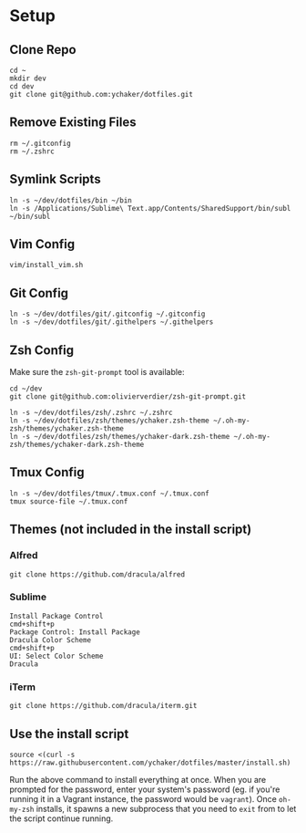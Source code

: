 # Setup

## Clone Repo

```
cd ~
mkdir dev
cd dev
git clone git@github.com:ychaker/dotfiles.git
```

## Remove Existing Files

```
rm ~/.gitconfig
rm ~/.zshrc
```

## Symlink Scripts

```
ln -s ~/dev/dotfiles/bin ~/bin
ln -s /Applications/Sublime\ Text.app/Contents/SharedSupport/bin/subl ~/bin/subl
```

## Vim Config

```
vim/install_vim.sh
```

## Git Config

```
ln -s ~/dev/dotfiles/git/.gitconfig ~/.gitconfig
ln -s ~/dev/dotfiles/git/.githelpers ~/.githelpers
```

## Zsh Config

Make sure the `zsh-git-prompt` tool is available:

```
cd ~/dev
git clone git@github.com:olivierverdier/zsh-git-prompt.git
```

```
ln -s ~/dev/dotfiles/zsh/.zshrc ~/.zshrc
ln -s ~/dev/dotfiles/zsh/themes/ychaker.zsh-theme ~/.oh-my-zsh/themes/ychaker.zsh-theme
ln -s ~/dev/dotfiles/zsh/themes/ychaker-dark.zsh-theme ~/.oh-my-zsh/themes/ychaker-dark.zsh-theme
```

## Tmux Config

```
ln -s ~/dev/dotfiles/tmux/.tmux.conf ~/.tmux.conf
tmux source-file ~/.tmux.conf
```

## Themes (not included in the install script)

### Alfred

```
git clone https://github.com/dracula/alfred
```

### Sublime

```
Install Package Control
cmd+shift+p
Package Control: Install Package
Dracula Color Scheme
cmd+shift+p
UI: Select Color Scheme
Dracula
```

### iTerm

```
git clone https://github.com/dracula/iterm.git
```

## Use the install script

```
source <(curl -s https://raw.githubusercontent.com/ychaker/dotfiles/master/install.sh)
```

Run the above command to install everything at once.
When you are prompted for the password, enter your system's password (eg. if you're running it in a Vagrant instance, the password would be `vagrant`).
Once `oh-my-zsh` installs, it spawns a new subprocess that you need to `exit` from to let the script continue running.
